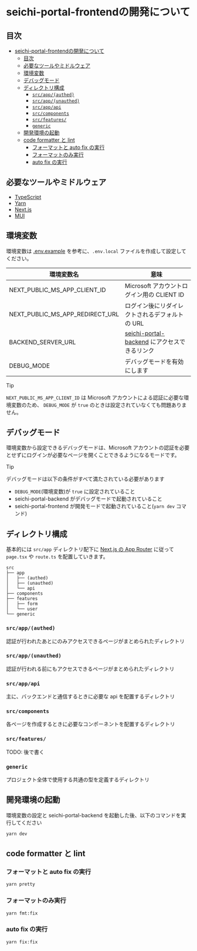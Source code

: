 # seichi-portal-frontendの開発について

## 目次

- [seichi-portal-frontendの開発について](#seichi-portal-frontendの開発について)
  - [目次](#目次)
  - [必要なツールやミドルウェア](#必要なツールやミドルウェア)
  - [環境変数](#環境変数)
  - [デバッグモード](#デバッグモード)
  - [ディレクトリ構成](#ディレクトリ構成)
    - [`src/app/(authed)`](#srcappauthed)
    - [`src/app/(unauthed)`](#srcappunauthed)
    - [`src/app/api`](#srcappapi)
    - [`src/components`](#srccomponents)
    - [`src/features/`](#srcfeatures)
    - [`generic`](#generic)
  - [開発環境の起動](#開発環境の起動)
  - [code formatter と lint](#code-formatter-と-lint)
    - [フォーマットと auto fix の実行](#フォーマットと-auto-fix-の実行)
    - [フォーマットのみ実行](#フォーマットのみ実行)
    - [auto fix の実行](#auto-fix-の実行)

## 必要なツールやミドルウェア

- [TypeScript](https://www.typescriptlang.org/)
- [Yarn](https://yarnpkg.com/)
- [Next.js](https://nextjs.org/)
- [MUI](https://mui.com/)

## 環境変数

環境変数は [.env.example](./.env.example) を参考に、`.env.local` ファイルを作成して設定してください。

| 環境変数名                      | 意味                                                                                                       |
| ------------------------------- | ---------------------------------------------------------------------------------------------------------- |
| NEXT_PUBLIC_MS_APP_CLIENT_ID    | Microsoft アカウントログイン用の CLIENT ID                                                                 |
| NEXT_PUBLIC_MS_APP_REDIRECT_URL | ログイン後にリダイレクトされるデフォルトの URL                                                             |
| BACKEND_SERVER_URL              | [seichi-portal-backend](https://github.com/GiganticMinecraft/seichi-portal-backend) にアクセスできるリンク |
| DEBUG_MODE                      | デバッグモードを有効にします                                                                               |

> [!TIP]
>
> `NEXT_PUBLIC_MS_APP_CLIENT_ID` は Microsoft アカウントによる認証に必要な環境変数のため、 `DEBUG_MODE` が `true` のときは設定されていなくても問題ありません。

## デバッグモード

環境変数から設定できるデバッグモードは、Microsoft アカウントの認証を必要とせずにログインが必要なページを開くことできるようになるモードです。

> [!TIP]
> デバッグモードは以下の条件がすべて満たされている必要があります
>
> - `DEBUG_MODE`(環境変数)が `true` に設定されていること
> - seichi-portal-backend がデバッグモードで起動されていること
> - seichi-portal-frontend が開発モードで起動されていること(`yarn dev` コマンド)

## ディレクトリ構成

基本的には `src/app` ディレクトリ配下に [Next.js の App Router](https://nextjs.org/docs/app) に従って `page.tsx` や `route.ts` を配置していきます。

```tree
src
├── app
│   ├── (authed)
│   ├── (unauthed)
│   └── api
├── components
├── features
│   ├── form
│   └── user
└── generic
```

### `src/app/(authed)`

認証が行われたあとにのみアクセスできるページがまとめられたディレクトリ

### `src/app/(unauthed)`

認証が行われる前にもアクセスできるページがまとめられたディレクトリ

### `src/app/api`

主に、バックエンドと通信するときに必要な api を配置するディレクトリ

### `src/components`

各ページを作成するときに必要なコンポーネントを配置するディレクトリ

### `src/features/`

TODO: 後で書く

### `generic`

プロジェクト全体で使用する共通の型を定義するディレクトリ

## 開発環境の起動

環境変数の設定と seichi-portal-backend を起動した後、以下のコマンドを実行してください

```bash
yarn dev
```

## code formatter と lint

### フォーマットと auto fix の実行

```bash
yarn pretty
```

### フォーマットのみ実行

```bash
yarn fmt:fix
```

### auto fix の実行

```bash
yarn fix:fix
```
